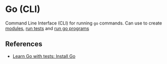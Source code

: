 # Go (CLI)

Command Line Interface (CLI) for running `go` commands.
Can use to create [modules](modules.md), [run tests](test-cmd.md) and [run go programs](run-cmd.md)

## References

- [Learn Go with tests: Install Go](https://quii.gitbook.io/learn-go-with-tests/go-fundamentals/install-go)
